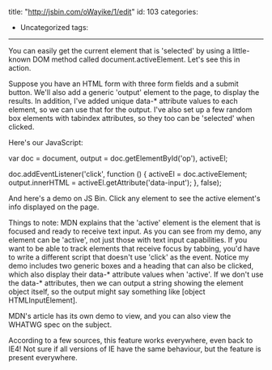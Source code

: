 title: "http://jsbin.com/oWayike/1/edit"
id: 103
categories:
  - Uncategorized
tags:
---

You can easily get the current element that is 'selected' by using a little-known DOM method called document.activeElement. Let's see this in action.

Suppose you have an HTML form with three form fields and a submit button. We'll also add a generic 'output' element to the page, to display the results. In addition, I've added unique data-* attribute values to each element, so we can use that for the output. I've also set up a few random box elements with tabindex attributes, so they too can be 'selected' when clicked.

Here's our JavaScript:

var doc = document,
output = doc.getElementById('op'),
activeEl;

doc.addEventListener('click', function () {
activeEl = doc.activeElement;
output.innerHTML = activeEl.getAttribute('data-input');
}, false);

And here's a demo on JS Bin. Click any element to see the active element's info displayed on the page.

Things to note:
MDN explains that the 'active' element is the element that is focused and ready to receive text input. As you can see from my demo, any element can be 'active', not just those with text input capabilities.
If you want to be able to track elements that receive focus by tabbing, you'd have to write a different script that doesn't use 'click' as the event.
Notice my demo includes two generic boxes and a heading that can also be clicked, which also display their data-* attribute values when 'active'.
If we don't use the data-* attributes, then we can output a string showing the element object itself, so the output might say something like [object HTMLInputElement].

MDN's article has its own demo to view, and you can also view the WHATWG spec on the subject.

According to a few sources, this feature works everywhere, even back to IE4! Not sure if all versions of IE have the same behaviour, but the feature is present everywhere.